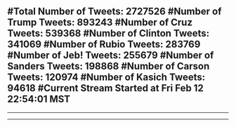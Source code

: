 #Total Number of Tweets: 2727526 
#Number of Trump Tweets: 893243
#Number of Cruz Tweets: 539368
#Number of Clinton Tweets: 341069
#Number of Rubio Tweets: 283769
#Number of Jeb! Tweets: 255679
#Number of Sanders Tweets: 198868
#Number of Carson Tweets: 120974
#Number of Kasich Tweets: 94618
#Current Stream Started at Fri Feb 12 22:54:01 MST
---
---
---

